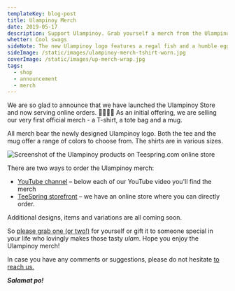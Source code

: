```yaml
---
templateKey: blog-post
title: Ulampinoy Merch
date: 2019-05-17
description: Support Ulampinoy. Grab yourself a merch from the Ulampinoy Sari-sari store.
whetter: Cool swags
sideNote: The new Ulampinoy logo features a regal fish and a humble egg in a stylized script showcasing UP as Ulampinoy's initial letters.
sideImage: /static/images/ulampinoy-merch-tshirt-worn.jpg
coverImage: /static/images/up-merch-wrap.jpg
tags:
  - shop
  - announcement
  - merch
---
```

 
We are so glad to announce that we have launched the Ulampinoy Store and now serving online orders. 🎉🎉🎉🎉 As an initial offering, we are selling our very first official merch - a T-shirt, a tote bag and a mug. 

All merch bear the newly designed Ulampinoy logo. Both the tee and the mug offer a range of colors to choose from. The shirts are in various sizes.

![Screenshot of the Ulampinoy products on Teespring.com online store](/static/images/up-store-screenshot.jpg)

There are two ways to order the Ulampinoy merch: 
- [YouTube channel](https://www.youtube.com/channel/UCmIyDYppFq859IUbVw-OzVA/) – below each of our YouTube video you'll find the merch
- [TeeSpring storefront](https://teespring.com/stores/ulampinoy) – we have an online store where you can directly order.

Additional designs, items and variations are all coming soon. 

So [please grab one (or two!)](https://teespring.com/stores/ulampinoy) for yourself or gift it to someone special in your life who lovingly makes those tasty *ulam*. Hope you enjoy the Ulampinoy merch!

In case you have any comments or suggestions, please do not hesitate [to reach us.](/about/#contact-us)

***Salamat po!*** 